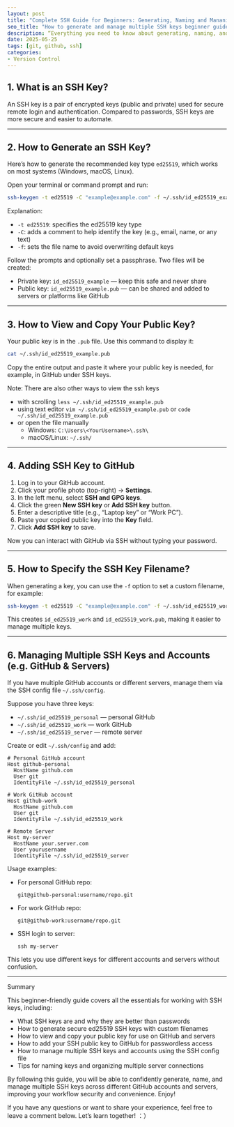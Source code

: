 ```yaml
---
layout: post
title: "Complete SSH Guide for Beginners: Generating, Naming and Mananing SSH Keys."
seo_title: "How to generate and manage multiple SSH keys beginner guide"
description: “Everything you need to know about generating, naming, and managing SSH keys.”
date: 2025-05-25
tags: [git, github, ssh]
categories:
- Version Control
---
```

## 1. What is an SSH Key?

An SSH key is a pair of encrypted keys (public and private) used for secure remote login and authentication. Compared to passwords, SSH keys are more secure and easier to automate.

---

## 2. How to Generate an SSH Key?

Here’s how to generate the recommended key type `ed25519`, which works on most systems (Windows, macOS, Linux).

Open your terminal or command prompt and run:

```bash
ssh-keygen -t ed25519 -C "example@example.com" -f ~/.ssh/id_ed25519_example
```

Explanation:

- `-t ed25519`: specifies the ed25519 key type  
- `-C`: adds a comment to help identify the key (e.g., email, name, or any text)  
- `-f`: sets the file name to avoid overwriting default keys  

Follow the prompts and optionally set a passphrase. Two files will be created:

- Private key: `id_ed25519_example` — keep this safe and never share  
- Public key: `id_ed25519_example.pub` — can be shared and added to servers or platforms like GitHub  

---

## 3. How to View and Copy Your Public Key?

Your public key is in the `.pub` file. Use this command to display it:

```bash
cat ~/.ssh/id_ed25519_example.pub
```

Copy the entire output and paste it where your public key is needed, for example, in GitHub under SSH keys.

Note:
There are also other ways to view the ssh keys
- with scrolling `less ~/.ssh/id_ed25519_example.pub`
- using text editor `vim ~/.ssh/id_ed25519_example.pub` or `code ~/.ssh/id_ed25519_example.pub`
- or open the file manually
  - Windows: `C:\Users\<YourUsername>\.ssh\`
  - macOS/Linux: `~/.ssh/`

---

## 4. Adding SSH Key to GitHub

1. Log in to your GitHub account.  
2. Click your profile photo (top-right) → **Settings**.  
3. In the left menu, select **SSH and GPG keys**.  
4. Click the green **New SSH key** or **Add SSH key** button.  
5. Enter a descriptive title (e.g., “Laptop key” or “Work PC”).  
6. Paste your copied public key into the **Key** field.  
7. Click **Add SSH key** to save.  

Now you can interact with GitHub via SSH without typing your password.

---

## 5. How to Specify the SSH Key Filename?

When generating a key, you can use the `-f` option to set a custom filename, for example:

```bash
ssh-keygen -t ed25519 -C "example@example.com" -f ~/.ssh/id_ed25519_work
```

This creates `id_ed25519_work` and `id_ed25519_work.pub`, making it easier to manage multiple keys.

---

## 6. Managing Multiple SSH Keys and Accounts (e.g. GitHub & Servers)

If you have multiple GitHub accounts or different servers, manage them via the SSH config file `~/.ssh/config`.

Suppose you have three keys:

- `~/.ssh/id_ed25519_personal` — personal GitHub  
- `~/.ssh/id_ed25519_work` — work GitHub  
- `~/.ssh/id_ed25519_server` — remote server  

Create or edit `~/.ssh/config` and add:

```ssh-config
# Personal GitHub account
Host github-personal
  HostName github.com
  User git
  IdentityFile ~/.ssh/id_ed25519_personal

# Work GitHub account
Host github-work
  HostName github.com
  User git
  IdentityFile ~/.ssh/id_ed25519_work

# Remote Server
Host my-server
  HostName your.server.com
  User yourusername
  IdentityFile ~/.ssh/id_ed25519_server
```

Usage examples:

- For personal GitHub repo:

  ```
  git@github-personal:username/repo.git
  ```

- For work GitHub repo:

  ```
  git@github-work:username/repo.git
  ```

- SSH login to server:

  ```
  ssh my-server
  ```

This lets you use different keys for different accounts and servers without confusion.

---

Summary

This beginner-friendly guide covers all the essentials for working with SSH keys, including:

- What SSH keys are and why they are better than passwords  
- How to generate secure ed25519 SSH keys with custom filenames  
- How to view and copy your public key for use on GitHub and servers  
- How to add your SSH public key to GitHub for passwordless access  
- How to manage multiple SSH keys and accounts using the SSH config file  
- Tips for naming keys and organizing multiple server connections  

By following this guide, you will be able to confidently generate, name, and manage multiple SSH keys across different GitHub accounts and servers, improving your workflow security and convenience. Enjoy!

If you have any questions or want to share your experience, feel free to leave a comment below. Let’s learn together! ：）

